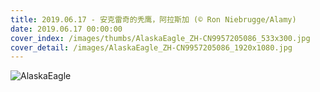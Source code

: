 ```yaml
---
title: 2019.06.17 - 安克雷奇的秃鹰，阿拉斯加 (© Ron Niebrugge/Alamy)
date: 2019.06.17 00:00:00
cover_index: /images/thumbs/AlaskaEagle_ZH-CN9957205086_533x300.jpg
cover_detail: /images/AlaskaEagle_ZH-CN9957205086_1920x1080.jpg
---
```


![AlaskaEagle](/images/AlaskaEagle_ZH-CN9957205086_1920x1080.jpg)

